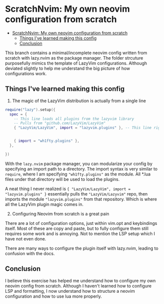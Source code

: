 # ScratchNvim: My own neovim configuration from scratch

<!--toc:start-->
- [ScratchNvim: My own neovim configuration from scratch](#scratchnvim-my-own-neovim-configuration-from-scratch)
  - [Things I've learned making this config](#things-ive-learned-making-this-config)
  - [Conclusion](#conclusion)
<!--toc:end-->

This branch contains a minimal/incomplete neovim config written from scratch with lazy.nvim as the package manager.
The folder strcuture purposefully mimics the template of LazyVim configurations. 
Although deviated slightly to help me understand the big picture of how configurations work.

## Things I've learned making this config

1. The magic of the LazyVim distribution is actually from a single line

``` lua
require("lazy").setup({
  spec = {
    -- This line loads all plugins from the lazyvim library
    -- Pulls from "github.com/LazyVim/LazyVim"
    { "LazyVim/LazyVim", import = "lazyvim.plugins" }, -- This line right here


    { import = "wh1fty.plugins" },
  },

})
```

With the `lazy.nvim` package manager, you can modularize your config by specifying an import path to a directory. 
The import syntax is very similar to `require`, where I am specifying `"wh1fty.plugins"` as the module.
All *.lua files under that directory will be used to load the plugins. 

A neat thing I never realized is `{ "LazyVim/LazyVim", import = "lazyvim.plugins" }` essentially pulls the `"LazyVim/Lazyvim"` repo, then imports the module `"lazyvim.plugins"` from that repository. Which is where all the LazyVim plugin magic comes in. 


2. Configuring Neovim from scratch is a great pain

There are a lot of configuration options, just within vim.opt and keybindings itself. Most of these are copy and paste, but to fully configure them still requires some work and is annoying. Not to mention the LSP setup which I have not even done.

There are many ways to configure the plugin itself with lazy.nvim, leading to confusion with the docs. 


## Conclusion

I believe this exercise has helped me understand how to configure my own neovim config from scratch. Although I haven't learned how to configure LSP and formatting, I now understand how to structure a neovim configuration and how to use lua more properly.


